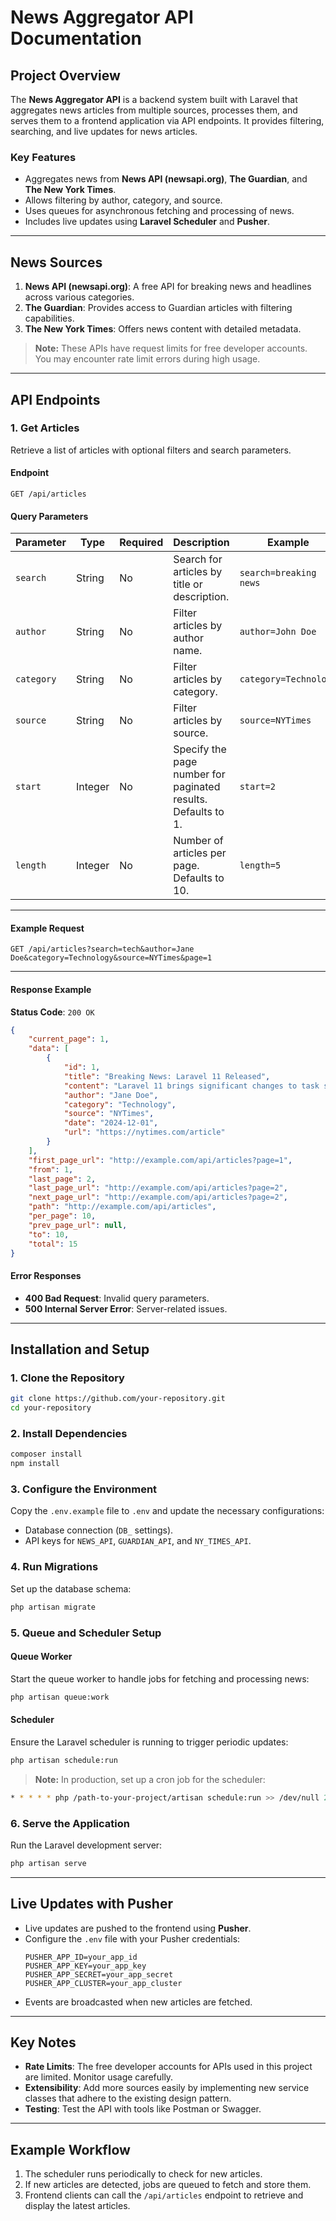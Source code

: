 
# **News Aggregator API Documentation**

## **Project Overview**

The **News Aggregator API** is a backend system built with Laravel that aggregates news articles from multiple sources, processes them, and serves them to a frontend application via API endpoints. It provides filtering, searching, and live updates for news articles. 

### **Key Features**
- Aggregates news from **News API (newsapi.org)**, **The Guardian**, and **The New York Times**.
- Allows filtering by author, category, and source.
- Uses queues for asynchronous fetching and processing of news.
- Includes live updates using **Laravel Scheduler** and **Pusher**.

---

## **News Sources**
1. **News API (newsapi.org)**: A free API for breaking news and headlines across various categories.
2. **The Guardian**: Provides access to Guardian articles with filtering capabilities.
3. **The New York Times**: Offers news content with detailed metadata.

> **Note:** These APIs have request limits for free developer accounts. You may encounter rate limit errors during high usage.

---

## **API Endpoints**

### **1. Get Articles**
Retrieve a list of articles with optional filters and search parameters.

#### **Endpoint**
```
GET /api/articles
```

#### **Query Parameters**

| Parameter    | Type    | Required | Description                                                                     | Example                       |
|--------------|---------|----------|---------------------------------------------------------------------------------|-------------------------------|
| `search`     | String  | No       | Search for articles by title or description.                     | `search=breaking news`        |
| `author`     | String  | No       | Filter articles by author name.                                                 | `author=John Doe`             |
| `category`   | String  | No       | Filter articles by category.                                                    | `category=Technology`         |
| `source`     | String  | No       | Filter articles by source.                                                      | `source=NYTimes`              |
| `start`       | Integer | No       | Specify the page number for paginated results. Defaults to 1.                   | `start=2`                      |
| `length`   | Integer | No       | Number of articles per page. Defaults to 10.                                    | `length=5`                  |

---

#### **Example Request**

```http
GET /api/articles?search=tech&author=Jane Doe&category=Technology&source=NYTimes&page=1
```

---

#### **Response Example**

**Status Code**: `200 OK`

```json
{
    "current_page": 1,
    "data": [
        {
            "id": 1,
            "title": "Breaking News: Laravel 11 Released",
            "content": "Laravel 11 brings significant changes to task scheduling...",
            "author": "Jane Doe",
            "category": "Technology",
            "source": "NYTimes",
            "date": "2024-12-01",
            "url": "https://nytimes.com/article"
        }
    ],
    "first_page_url": "http://example.com/api/articles?page=1",
    "from": 1,
    "last_page": 2,
    "last_page_url": "http://example.com/api/articles?page=2",
    "next_page_url": "http://example.com/api/articles?page=2",
    "path": "http://example.com/api/articles",
    "per_page": 10,
    "prev_page_url": null,
    "to": 10,
    "total": 15
}
```

#### **Error Responses**
- **400 Bad Request**: Invalid query parameters.
- **500 Internal Server Error**: Server-related issues.

---

## **Installation and Setup**

### **1. Clone the Repository**
```bash
git clone https://github.com/your-repository.git
cd your-repository
```

### **2. Install Dependencies**
```bash
composer install
npm install
```

### **3. Configure the Environment**
Copy the `.env.example` file to `.env` and update the necessary configurations:
- Database connection (`DB_` settings).
- API keys for `NEWS_API`, `GUARDIAN_API`, and `NY_TIMES_API`.

### **4. Run Migrations**
Set up the database schema:
```bash
php artisan migrate
```

### **5. Queue and Scheduler Setup**
#### **Queue Worker**
Start the queue worker to handle jobs for fetching and processing news:
```bash
php artisan queue:work
```

#### **Scheduler**
Ensure the Laravel scheduler is running to trigger periodic updates:
```bash
php artisan schedule:run
```
> **Note:** In production, set up a cron job for the scheduler:
```bash
* * * * * php /path-to-your-project/artisan schedule:run >> /dev/null 2>&1
```

### **6. Serve the Application**
Run the Laravel development server:
```bash
php artisan serve
```

---

## **Live Updates with Pusher**
- Live updates are pushed to the frontend using **Pusher**.
- Configure the `.env` file with your Pusher credentials:
  ```env
  PUSHER_APP_ID=your_app_id
  PUSHER_APP_KEY=your_app_key
  PUSHER_APP_SECRET=your_app_secret
  PUSHER_APP_CLUSTER=your_app_cluster
  ```
- Events are broadcasted when new articles are fetched.

---

## **Key Notes**
- **Rate Limits**: The free developer accounts for APIs used in this project are limited. Monitor usage carefully.
- **Extensibility**: Add more sources easily by implementing new service classes that adhere to the existing design pattern.
- **Testing**: Test the API with tools like Postman or Swagger.

---

## **Example Workflow**
1. The scheduler runs periodically to check for new articles.
2. If new articles are detected, jobs are queued to fetch and store them.
3. Frontend clients can call the `/api/articles` endpoint to retrieve and display the latest articles.
